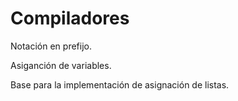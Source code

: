 # Compiladores

Notación en prefijo.

Asiganción de variables.

Base para la implementación de asignación de listas.
